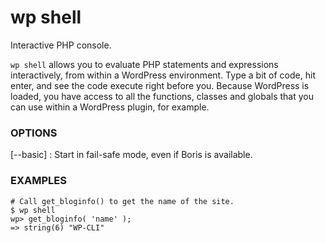 # wp shell

Interactive PHP console.

`wp shell` allows you to evaluate PHP statements and expressions
interactively, from within a WordPress environment. Type a bit of code,
hit enter, and see the code execute right before you. Because WordPress
is loaded, you have access to all the functions, classes and globals
that you can use within a WordPress plugin, for example.

### OPTIONS

[\--basic]
: Start in fail-safe mode, even if Boris is available.

### EXAMPLES

    # Call get_bloginfo() to get the name of the site.
    $ wp shell
    wp> get_bloginfo( 'name' );
    => string(6) "WP-CLI"


